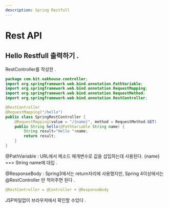 ```yaml
---
description: Spring Restfull
---
```


# Rest API

## Hello Restfull 출력하기   .

RestController를 작성한    .

```java
package com.bit.oakhouse.controller;
import org.springframework.web.bind.annotation.PathVariable;
import org.springframework.web.bind.annotation.RequestMapping;
import org.springframework.web.bind.annotation.RequestMethod;
import org.springframework.web.bind.annotation.RestController;

@RestController
@RequestMapping("/hello")
public class SpringRestController {
	@RequestMapping(value = "/{name}", method = RequestMethod.GET)
	public String hello(@PathVariable String name) {
		String result="Hello "+name; 
		return result;
	}
}
```

@PathVariable : URL에서 메소드 매개변수로 값을 삽입하는데 사용된다. {name} ==&gt; String name에 대입  .

@ResponseBody : Spring3에서는 return자리에 사용했지만, Spring 4이상에서는 @RestController 만 적어주면 된다  .

```java
@RestController = @Controller + @ResponseBody
```

JSP파일없이 브라우저에서 확인할 수있다  .

